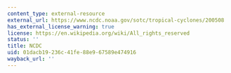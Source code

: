 ```yaml
---
content_type: external-resource
external_url: https://www.ncdc.noaa.gov/sotc/tropical-cyclones/200508
has_external_license_warning: true
license: https://en.wikipedia.org/wiki/All_rights_reserved
status: ''
title: NCDC
uid: 01dacb19-236c-41fe-88e9-67589e474916
wayback_url: ''
---
```

